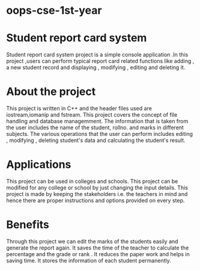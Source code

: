 
# oops-cse-1st-year

# Student report card system 
Student report card system project is a simple console application .In this project ,users can perform typical report card related functions like adding , a new student record and displaying , modifying , editing and deleting it.

# About the project 
This project is written in C++ and the header files used are iostream,iomanip and fstream.
This project covers the concept of file handling and database managemment.
The information that is taken from the user includes the name of the student, rollno. and marks in different subjects.
The various operations that the user can perform includes editing , modifying , deleting student's data and calculating the student's result.

# Applications
This project can be used in colleges and schools. This project can be modified for any college or school by just changing the input details. This project is made by keeping the stakeholders i.e. the teachers in mind and hence there are proper instructions and options provided on every step.

# Benefits
Through this project we can edit the marks of the students easily and generate the report again. It saves the time of the teacher to calculate the percentage and the grade or rank . It reduces the paper work and helps in saving time. It stores the information of each student permanently. 
